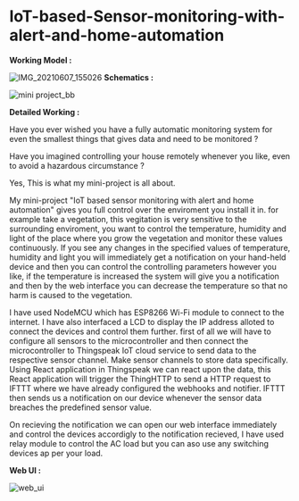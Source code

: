 # IoT-based-Sensor-monitoring-with-alert-and-home-automation
<b>Working Model :</b>

![IMG_20210607_155026](https://user-images.githubusercontent.com/72198810/121846411-9e0ac000-cd04-11eb-8607-25bbb9a75ed8.jpg)
<b>Schematics :</b>


![mini project_bb](https://user-images.githubusercontent.com/72198810/121846496-b4188080-cd04-11eb-9c3f-46e22dbd9a2e.jpg)


<b>Detailed Working :</b>

Have you ever wished you have a fully automatic monitoring system for even the smallest things that gives data and need to be monitored ?

Have you imagined controlling your house remotely whenever you like, even to avoid a hazardous circumstance ?

Yes, This is what my mini-project is all about.

My mini-project "IoT based sensor monitoring with alert and home automation" gives you full control over the enviroment you install it in. for example take a vegetation, this vegitation is very sensitive to the surrounding enviroment, you want to control the temperature, humidity and light of the place where you grow the vegetation and monitor these values continuously. If you see any changes in the specified values of temperature, humidity and light you will immediately get a notification on your hand-held device and then you can control the controlling parameters however you like, if the temperature is increased the system will give you a notification and then by the web interface you can decrease the temperature so that no harm is caused to the vegetation. 

I have used NodeMCU which has ESP8266 Wi-Fi module to connect to the internet. I have also interfaced a LCD to display the IP address alloted to connect the devices and control them further. first of all we will have to configure all sensors to the microcontroller and then connect the microcontroller to Thingspeak IoT cloud service to send data to the respective sensor channel. Make sensor channels to store data specifically. Using React application in Thingspeak we can react upon the data, this React application will trigger the ThingHTTP to send a HTTP request to IFTTT where we have already configured the webhooks and notifier. IFTTT then sends us a notification on our device whenever the sensor data breaches the predefined sensor value. 

On recieving the notification we can open our web interface immediately and control the devices accordigly to the notification recieved, I have used relay module to control the AC load but you can aso use any switching devices ap per your load.


<b>Web UI :</b>

![web_ui](https://user-images.githubusercontent.com/72198810/121849665-3efb7a00-cd09-11eb-9c1d-eb76472ac40d.JPG)








